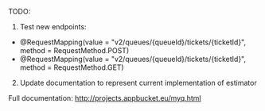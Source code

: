 
TODO:
1) Test new endpoints:
- @RequestMapping(value = "v2/queues/{queueId}/tickets/{ticketId}", method = RequestMethod.POST)
- @RequestMapping(value = "v2/queues/{queueId}/tickets/{ticketId}", method = RequestMethod.GET)

2) Update documentation to represent current implementation of estimator

Full documentation:
http://projects.appbucket.eu/myq.html
